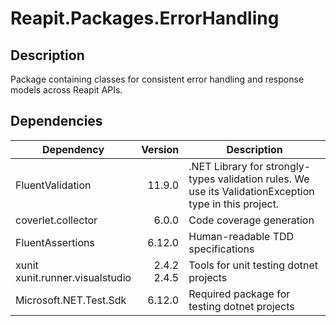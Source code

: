 # Reapit.Packages.ErrorHandling

## Description

Package containing classes for consistent error handling and response models across Reapit APIs.

## Dependencies

| Dependency                           |          Version | Description                                                                                             |
|--------------------------------------|-----------------:|---------------------------------------------------------------------------------------------------------|
| FluentValidation                     |           11.9.0 | .NET Library for strongly-types validation rules.  We use its ValidationException type in this project. |
| coverlet.collector                   |            6.0.0 | Code coverage generation                                                                                |
| FluentAssertions                     |           6.12.0 | Human-readable TDD specifications                                                                       |
| xunit<br />xunit.runner.visualstudio | 2.4.2<br />2.4.5 | Tools for unit testing dotnet projects                                                                  |
| Microsoft.NET.Test.Sdk               |           6.12.0 | Required package for testing dotnet projects                                                            |

